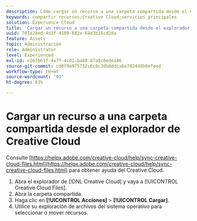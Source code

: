 ```yaml
---
description: Cómo cargar un recurso a una carpeta compartida desde el explorador de Creative Cloud a Experience Cloud.
keywords: compartir recursos;Creative Cloud;servicios principales
solution: Experience Cloud
title: 'Cargar un recurso a una carpeta compartida desde el explorador de Creative Cloud '
uuid: 701e28ed-4d1f-4109-882e-64d3b16cd2da
feature: Assets
topic: Administración
role: Administrator
level: Experienced
exl-id: e26fb61f-4a7f-4c02-ba80-87a9c0edea86
source-git-commit: cd0f9a975732c6c8c3db8ddca6e702449b0efeed
workflow-type: tm+mt
source-wordcount: '91'
ht-degree: 83%

---
```


# Cargar un recurso a una carpeta compartida desde el explorador de Creative Cloud

Consulte [https://helpx.adobe.com/creative-cloud/help/sync-creative-cloud-files.html](https://helpx.adobe.com/creative-cloud/help/sync-creative-cloud-files.html) para obtener ayuda del Creative Cloud.

1. Abra el explorador de [!DNL Creative Cloud] y vaya a [!UICONTROL Creative Cloud Files].
1. Abra la carpeta compartida.
1. Haga clic en **[!UICONTROL Acciones]** > **[!UICONTROL Cargar]**.
1. Utilice su exploración de archivos del sistema operativo para seleccionar o mover recursos.

